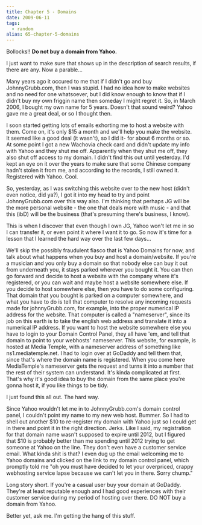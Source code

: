 ```yaml
---
title: Chapter 5 - Domains
date: 2009-06-11
tags: 
  - random
alias: 65-chapter-5-domains
---
```


Bollocks!! **Do not buy a domain from Yahoo.**

I just want to make sure that shows up in the description of search results, if there are any.  Now a parable...

Many years ago it occured to me that if I didn't go and buy JohnnyGrubb.com, then I was stupid.  I had no idea how to make websites and no need for one whatsoever, but I did know enough to know that if I didn't buy my own friggin name then someday I might regret it.  So, in March 2006, I bought my own name for 5 years.  Doesn't that sound weird?   Yahoo gave me a great deal, or so I thought then.

I soon started getting lots of emails exhorting me to host a website with them.  Come on, it's only $15 a month and we'll help you make the website.  It seemed like a good deal (it wasn't), so I did it- for about 6 months or so.  At some point I got a new Wachovia check card and didn't update my info with Yahoo and they shut me off.  Apparently when they shut me off, they also shut off access to my domain.  I didn't find this out until yesterday.  I'd kept an eye on it over the years to make sure that some Chinese company hadn't stolen it from me, and according to the records, I still owned it.  Registered with Yahoo.  Cool.

So, yesterday, as I was switching this website over to the new host (didn't even notice, did ya?), I got it into my head to try and point JohnnyGrubb.com over this way also.  I'm thinking that perhaps JG will be the more personal website - the one that deals more with music - and that this (ibD) will be the business (that's presuming there's business, I know).

This is when I discover that even though I own JG, Yahoo won't let me in so I can transfer it, or even point it where I want it to go.  So now it's time for a lesson that I learned the hard way over the last few days...

We'll skip the possibly fraudulent fiasco that is Yahoo Domains for now, and talk about what happens when you buy and host a domain/website.  If you're a musician and you only buy a domain so that nobody else can buy it out from underneath you, it stays parked wherever you bought it.  You can then go forward and decide to host a website with the company where it's registered, or you can wait and maybe host a website somewhere else.  If you decide to host somewhere else, then you have to do some configuring.  That domain that you bought is parked on a computer somewhere, and what you have to do is tell that computer to resolve any incoming requests made for johnnyGrubb.com, for example, into the proper numerical IP address for the website.  That computer is called a "nameserver", since its job on this earth is to take the english web address and translate it into a numerical IP address.  If you want to host the website somewhere else you have to login to your Domain Control Panel, they all have 'em, and tell that domain to point to your webhosts' nameserver.  This website, for example, is hosted at Media Temple, with a nameserver address of something like ns1.mediatemple.net.  I had to login over at GoDaddy and tell them that, since that's where the domain name is registered.  When you come here MediaTemple's nameserver gets the request and turns it into a number that the rest of their system can understand.  It's kinda complicated at first.  That's why it's good idea to buy the domain from the same place you're gonna host it, if you like things to be tidy.

I just found this all out.  The hard way.

Since Yahoo wouldn't let me in to JohnnyGrubb.com's domain control panel, I couldn't point my name to my new web host.  Bummer.  So I had to shell out another $10 to re-register my domain with Yahoo just so I could get in there and point it in the right direction.  Jerks.  Like I said, my registration for that domain name wasn't supposed to expire until 2012, but I figured that $10 is probably better than me spending until 2012 trying to get someone at Yahoo on the line.  They don't even have a customer service email.  What kinda shit is that?  I even dug up the email welcoming me to Yahoo domains and clicked on the link to my domain control panel, which promptly told me "oh you must have decided to let your overpriced, crappy webhosting service lapse because we can't let you in there.  Sorry chump."

Long story short.  If you're a casual user buy your domain at GoDaddy.  They're at least reputable enough and I had good experiences with their customer service during my period of hosting over there.  DO NOT buy a domain from Yahoo.

Better yet, ask me.  I'm getting the hang of this stuff.